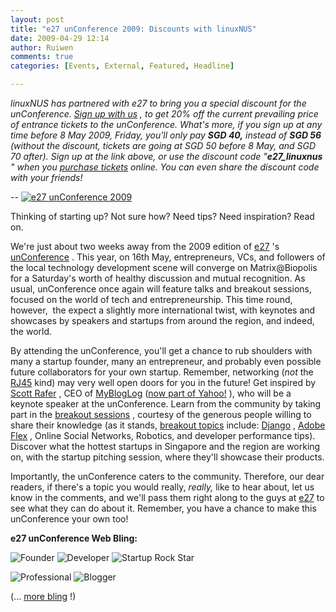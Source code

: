 ```yaml
---
layout: post
title: "e27 unConference 2009: Discounts with linuxNUS"
date: 2009-04-29 12:14
author: Ruiwen
comments: true
categories: [Events, External, Featured, Headline]

---
```

<em>linuxNUS has partnered with e27 to bring you a special discount for the unConference. <a href="http://unconference2009sg.eventbrite.com/?discount=e27_linuxnus">Sign up with us</a> , to get 20% off the current prevailing price of entrance tickets to the unConference. What's more, if you sign up at any time before 8 May 2009, Friday, you'll only pay <strong>SGD 40,</strong> instead of <strong>SGD 56 </strong> (without the discount, tickets are going at SGD 50 before 8 May, and SGD 70 after). Sign up at the link above, or use the discount code &quot;<strong>e27_linuxnus</strong> &quot; when you <a href="http://unconference2009sg.eventbrite.com/">purchase tickets</a> online. You can even share the discount code with your friends! </em>

<em>--</em> <a href="http://unconference2009sg.eventbrite.com/?discount=e27_linuxnus">
<img class="aligncenter" src="/res/2009/04/edm-resized_02.jpg" alt="e27 unConference 2009" /> </a>

Thinking of starting up? Not sure how? Need tips? Need inspiration? Read on.<a href="http://unconference2009sg.eventbrite.com/?discount=e27_linuxnus"> </a>

We're just about two weeks away from the 2009 edition of <a href="http://www.e27.sg/">e27</a> 's <a href="http://www.e27.sg/unconference/2009/">unConference</a> . This year, on 16th May, entrepreneurs, VCs, and followers of the local technology development scene will converge on Matrix@Biopolis for a Saturday's worth of healthy discussion and mutual recognition. As usual, unConference once again will feature talks and breakout sessions, focused on the world of tech and entrepreneurship. This time round, however,  the expect a slightly more international twist, with keynotes and showcases by speakers and startups from around the region, and indeed, the world.

By attending the unConference, you'll get a chance to rub shoulders with many a startup founder, many an entrepreneur, and probably even possible future collaborators for your own startup. Remember, networking (<em>not</em> the <a href="http://en.wikipedia.org/wiki/Rj45">RJ45</a> kind) may very well open doors for you in the future! Get inspired by <a href="http://www.linkedin.com/in/rafer">Scott Rafer</a> , CEO of <a href="http://www.mybloglog.com/">MyBlogLog</a> (<a href="http://mashable.com/2007/01/08/yahoo-mybloglog/">now part of Yahoo!</a> ), who will be a keynote speaker at the unConference. Learn from the community by taking part in the <a href="http://eventplanning.about.com/od/eventindustrytermsae/g/defbreakout.htm">breakout sessions</a> , courtesy of the generous people willing to share their knowledge (as it stands, <a href="http://www.e27.sg/unconference/2009/breakouts/">breakout topics</a> include: <a href="http://djangoproject.com">Django</a> , <a href="http://www.adobe.com/products/flex/">Adobe Flex</a> , Online Social Networks, Robotics, and developer performance tips). Discover what the hottest startups in Singapore and the region are working on, with the startup pitching session, where they'll showcase their products.

Importantly, the unConference caters to the community. Therefore, our dear readers, if there's a topic you would really, <em>really, </em> like to hear about, let us know in the comments, and we'll pass them right along to the guys at <a href="http://e27.sg">e27</a> to see what they can do about it. Remember, you have a chance to make this unConference your own too!

<strong>e27 unConference Web Bling:</strong>

<img src="http://www.e27.sg/blog/wp-content/uploads/2009/04/founder.png" alt="Founder" /> <img src="http://www.e27.sg/blog/wp-content/uploads/2009/04/developer.png" alt="Developer" /> <img src="http://www.e27.sg/blog/wp-content/uploads/2009/04/startuprockstar.png" alt="Startup Rock Star" />

<a href="http://unconference2009sg.eventbrite.com/?discount=e27_linuxnus"> </a>

<img src="http://www.e27.sg/blog/wp-content/uploads/2009/04/professional.png" alt="Professional" /> <img src="http://www.e27.sg/blog/wp-content/uploads/2009/04/blogger.png" alt="Blogger" />

<a href="http://unconference2009sg.eventbrite.com/?discount=e27_linuxnus"> </a>

<a href="http://unconference2009sg.eventbrite.com/?discount=e27_linuxnus"> </a>

(... <a href="http://www.e27.sg/events/unconference-2009-web-bling/">more bling</a> !)
